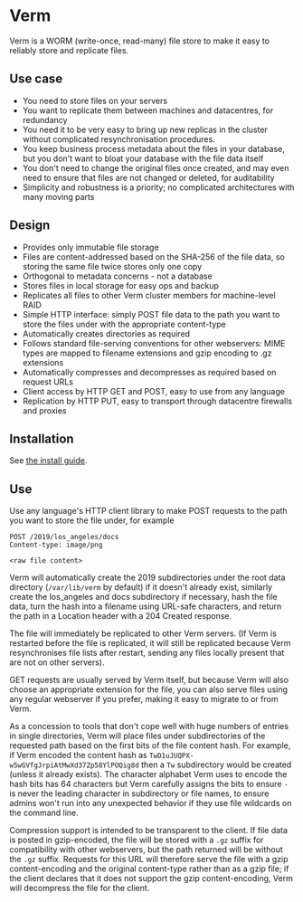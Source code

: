 Verm
====

Verm is a WORM (write-once, read-many) file store to make it easy to reliably
store and replicate files.

Use case
--------

* You need to store files on your servers
* You want to replicate them between machines and datacentres, for redundancy
* You need it to be very easy to bring up new replicas in the cluster without
  complicated resynchronisation procedures.
* You keep business process metadata about the files in your database, but you
  don't want to bloat your database with the file data itself
* You don't need to change the original files once created, and may even need
  to ensure that files are not changed or deleted, for auditability
* Simplicity and robustness is a priority; no complicated architectures with
  many moving parts

Design
------
* Provides only immutable file storage
* Files are content-addressed based on the SHA-256 of the file data, so storing
  the same file twice stores only one copy
* Orthogonal to metadata concerns - not a database
* Stores files in local storage for easy ops and backup
* Replicates all files to other Verm cluster members for machine-level RAID
* Simple HTTP interface: simply POST file data to the path you want to store
  the files under with the appropriate content-type
* Automatically creates directories as required
* Follows standard file-serving conventions for other webservers: MIME types
  are mapped to filename extensions and gzip encoding to .gz extensions
* Automatically compresses and decompresses as required based on request URLs
* Client access by HTTP GET and POST, easy to use from any language
* Replication by HTTP PUT, easy to transport through datacentre firewalls and
  proxies

Installation
------------

See [the install guide](INSTALL.md).

Use
---

Use any language's HTTP client library to make POST requests to the path you
want to store the file under, for example

```
POST /2019/los_angeles/docs
Content-type: image/png

<raw file content>
```

Verm will automatically create the 2019 subdirectories under the root data
directory (`/var/lib/verm` by default) if it doesn't already exist, similarly
create the los_angeles and docs subdirectory if necessary, hash the file data,
turn the hash into a filename using URL-safe characters, and return the path
in a Location header with a 204 Created response.

The file will immediately be replicated to other Verm servers.  (If Verm is
restarted before the file is replicated, it will still be replicated because
Verm resynchronises file lists after restart, sending any files locally present
that are not on other servers).

GET requests are usually served by Verm itself, but because Verm will also
choose an appropriate extension for the file, you can also serve files using
any regular webserver if you prefer, making it easy to migrate to or from Verm.

As a concession to tools that don't cope well with huge numbers of entries in
single directories, Verm will place files under subdirectories of the requested
path based on the first bits of the file content hash.  For example, if Verm
encoded the content hash as `TwD1uJUQPX-w5wGVfgJrpiAtMwXd37Zp58YlPOQig8d` then
a `Tw` subdirectory would be created (unless it already exists).  The character
alphabet Verm uses to encode the hash bits has 64 characters but Verm carefully
assigns the bits to ensure `-` is never the leading character in subdirectory
or file names, to ensure admins won't run into any unexpected behavior if they
use file wildcards on the command line.

Compression support is intended to be transparent to the client.  If file data
is posted in gzip-encoded, the file will be stored with a `.gz` suffix for
compatibility with other webservers, but the path returned will be without the
`.gz` suffix.  Requests for this URL will therefore serve the file with a gzip
content-encoding and the original content-type rather than as a gzip file; if
the client declares that it does not support the gzip content-encoding, Verm
will decompress the file for the client.
